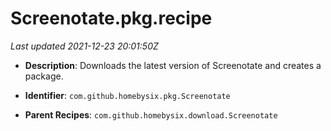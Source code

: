 # Screenotate.pkg.recipe

_Last updated 2021-12-23 20:01:50Z_

- **Description**: Downloads the latest version of Screenotate and creates a package.

- **Identifier**: `com.github.homebysix.pkg.Screenotate`

- **Parent Recipes**: `com.github.homebysix.download.Screenotate`
